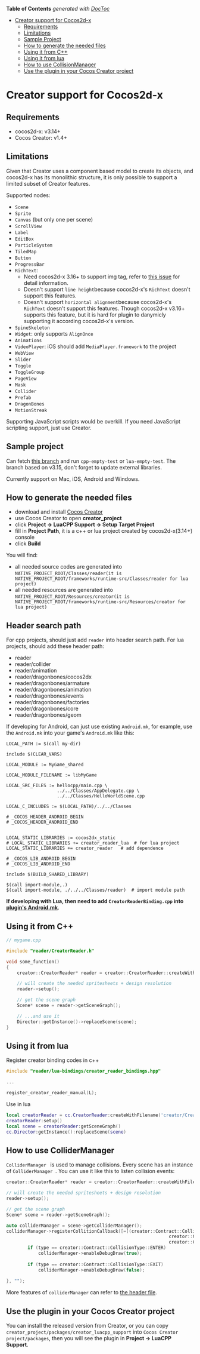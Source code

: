 <!-- START doctoc generated TOC please keep comment here to allow auto update -->
<!-- DON'T EDIT THIS SECTION, INSTEAD RE-RUN doctoc TO UPDATE -->
**Table of Contents**  *generated with [DocToc](https://github.com/thlorenz/doctoc)*

- [Creator support for Cocos2d-x](#creator-support-for-cocos2d-x)
  - [Requirements](#requirements)
  - [Limitations](#limitations)
  - [Sample Project](#sample-project)
  - [How to generate the needed files](#how-to-generate-the-needed-files)
  - [Using it from C++](#using-it-from-c)
  - [Using it from lua](#using-it-from-lua)
  - [How to use CollisionManager](#how-to-use-collisionmanager)
  - [Use the plugin in your Cocos Creator project](#use-the-plugin-in-your-cocos-creator-project)

<!-- END doctoc generated TOC please keep comment here to allow auto update -->

# Creator support for Cocos2d-x

## Requirements

* cocos2d-x: v3.14+
* Cocos Creator: v1.4+

## Limitations

Given that Creator uses a component based model to create its objects, and
cocos2d-x has its monolithic structure, it is only possible to support a limited
subset of Creator features.

Supported nodes:

* `Scene`
* `Sprite`
* `Canvas` (but only one per scene)
* `ScrollView`
* `Label`
* `EditBox`
* `ParticleSystem`
* `TiledMap`
* `Button`
* `ProgressBar`
* `RichText`: 
   * Need cocos2d-x 3.16+ to support img tag, refer to [this issue](https://github.com/cocos2d/creator_to_cocos2dx/issues/41) for detail information. 
   * Doesn't support `line height`because cocos2d-x's `RichText` doesn't support this features.
   * Doesn't support `horizontal alignment`because cocos2d-x's `RichText` doesn't support this features. Though cocos2d-x v3.16+ supports this feature, but it is hard for plugin to danymicly supporting it according cocos2d-x's version.
* `SpineSkeleton`
* `Widget`: only supports `AlignOnce`
* `Animations`
* `VideoPlayer`: iOS should add `MediaPlayer.framework` to the project
* `WebView`
* `Slider`
* `Toggle`
* `ToggleGroup`
* `PageView`
* `Mask`
* `Collider`
* `Prefab`
* `DragonBones`
* `MotionStreak`

Supporting JavaScript scripts would be overkill. If you need JavaScript scripting
support, just use Creator.

## Sample project

Can fetch [this branch](https://github.com/minggo/cocos2d-x/tree/creator-cpp-support-test-v315) and run `cpp-empty-test` or `lua-empty-test`. The branch based on v3.15, don't forget to update external libraries.

Currently support on Mac, iOS, Android and Windows.


## How to generate the needed files

* download and install [Cocos Creator](http://www.cocos2d-x.org/download)
* use Cocos Creator to open __creator_project__
* click __Project -> LuaCPP Support -> Setup Target Project__
* fill in __Project Path__, it is a c++ or lua project created by cocos2d-x(3.14+) console
* click __Build__

You will find:

* all needed source codes are generated into `NATIVE_PROJECT_ROOT/Classes/reader(it is NATIVE_PROJECT_ROOT/frameworks/runtime-src/Classes/reader for lua project)`
* all needed resources are generated into `NATIVE_PROJECT_ROOT/Resources/creator(it is NATIVE_PROJECT_ROOT/frameworks/runtime-src/Resources/creator for lua project)`

## Header search path

For cpp projects, should just add `reader` into header search path. For lua projects, should add these header path:

* reader
* reader/collider
* reader/animation
* reader/dragonbones/cocos2dx
* reader/dragonbones/armature
* reader/dragonbones/animation
* reader/dragonbones/events
* reader/dragonbones/factories
* reader/dragonbones/core
* reader/dragonbones/geom

If developing for Android, can just use existing `Android.mk`, for example, use the `Android.mk` into your game's `Android.mk` like this:

```
LOCAL_PATH := $(call my-dir)

include $(CLEAR_VARS)

LOCAL_MODULE := MyGame_shared

LOCAL_MODULE_FILENAME := libMyGame

LOCAL_SRC_FILES := hellocpp/main.cpp \
                   ../../Classes/AppDelegate.cpp \
                   ../../Classes/HelloWorldScene.cpp

LOCAL_C_INCLUDES := $(LOCAL_PATH)/../../Classes

# _COCOS_HEADER_ANDROID_BEGIN
# _COCOS_HEADER_ANDROID_END


LOCAL_STATIC_LIBRARIES := cocos2dx_static
# LOCAL_STATIC_LIBRARIES += creator_reader_lua  # for lua project 
LOCAL_STATIC_LIBRARIES += creator_reader   # add dependence

# _COCOS_LIB_ANDROID_BEGIN
# _COCOS_LIB_ANDROID_END

include $(BUILD_SHARED_LIBRARY)

$(call import-module,.)
$(call import-module, ./../../Classes/reader)  # import module path
```

__If developing with Lua, then need to add `CreatorReaderBinding.cpp` into [plugin's Android.mk](https://github.com/cocos2d/creator_to_cocos2dx/blob/master/creator_project/packages/creator-luacpp-support/reader/Android.mk)__.

## Using it from C++

```c++
// mygame.cpp

#include "reader/CreatorReader.h"

void some_function()
{
    creator::CreatorReader* reader = creator::CreatorReader::createWithFilename("creator/CreatorSprites.ccreator");

    // will create the needed spritesheets + design resolution
    reader->setup();

    // get the scene graph
    Scene* scene = reader->getSceneGraph();

    // ...and use it
    Director::getInstance()->replaceScene(scene);
}
```

## Using it from lua

Register creator binding codes in c++

```c++
#include "reader/lua-bindings/creator_reader_bindings.hpp"

...

register_creator_reader_manual(L);
```

Use in lua

```lua
local creatorReader = cc.CreatorReader:createWithFilename('creator/CreatorSprites.ccreator')
creatorReader:setup()
local scene = creatorReader:getSceneGraph()
cc.Director:getInstance():replaceScene(scene)
```

## How to use ColliderManager

`ColliderManager ` is used to manage collisions. Every scene has an instance of `ColliderManager `. You can use it like this to listen collision events:

```c++
creator::CreatorReader* reader = creator::CreatorReader::createWithFilename("creator/CreatorSprites.ccreator");

// will create the needed spritesheets + design resolution
reader->setup();

// get the scene graph
Scene* scene = reader->getSceneGraph();

auto colliderManager = scene->getColliderManager();
colliderManager->registerCollitionCallback([=](creator::Contract::CollisionType type,
                                                             creator::Collider* collider1,
                                                             creator::Collider* collider2) {
        if (type == creator::Contract::CollisionType::ENTER)
            colliderManager->enableDebugDraw(true);
        
        if (type == creator::Contract::CollisionType::EXIT)
            colliderManager->enableDebugDraw(false);
        
}, "");
```

More features of `colliderManager` can refer to [the header file](https://github.com/cocos2d/creator_to_cocos2dx/tree/master/creator_project/packages/creator-luacpp-support/reader/collider/ColliderManager.h).

## Use the plugin in your Cocos Creator project
You can install the released version from Creator, or you can copy `creator_project/packages/creator_luacpp_support` into `Cocos Creator project/packages`, then you will see the plugin in __Project -> LuaCPP Support__. 
